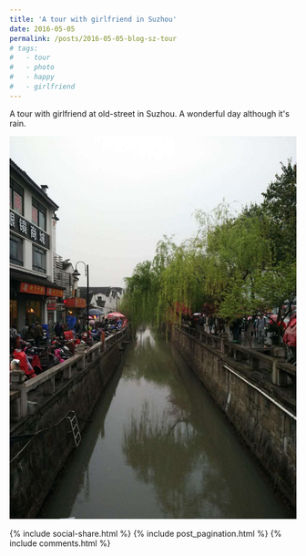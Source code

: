 ```yaml
---
title: 'A tour with girlfriend in Suzhou'
date: 2016-05-05
permalink: /posts/2016-05-05-blog-sz-tour
# tags:
#   - tour
#   - photo
#   - happy
#   - girlfriend
---
```


A tour with girlfriend at old-street in Suzhou. A wonderful day although it's rain.

![sz-street](/images/blog/sz-street.jpg)

{% include social-share.html %}
{% include post_pagination.html %}
{% include comments.html %}
